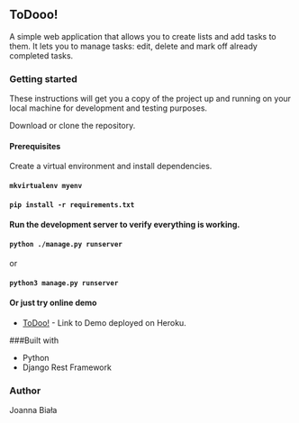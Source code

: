 ## ToDooo!

A simple web application that allows you to create lists and add tasks to them. It lets you to manage tasks:
edit, delete and mark off already completed tasks.

### Getting started

These instructions will get you a copy of the project 
up and running on your local machine for development and testing purposes.

Download or clone the repository.

#### Prerequisites
Create a virtual environment and install dependencies.
#### `mkvirtualenv myenv`
#### `pip install -r requirements.txt`

#### Run the development server to verify everything is working.

#### `python ./manage.py runserver`
or
#### `python3 manage.py runserver`


#### Or just try online demo

* [ToDoo!](http://www.dropwizard.io/1.0.2/docs/) - Link to Demo deployed on Heroku.

###Built with
* Python
* Django Rest Framework

### Author
Joanna Biała


